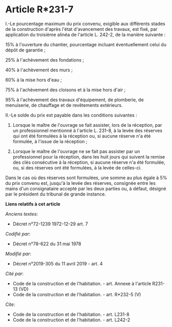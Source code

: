 # Article R*231-7

I.-Le pourcentage maximum du prix convenu, exigible aux différents stades de la construction d'après l'état d'avancement des
travaux, est fixé, par application du troisième alinéa de l'article L. 242-2, de la manière suivante :

15% à l'ouverture du chantier, pourcentage incluant éventuellement celui du dépôt de garantie ;

25% à l'achèvement des fondations ;

40% à l'achèvement des murs ;

60% à la mise hors d'eau ;

75% à l'achèvement des cloisons et à la mise hors d'air ;

95% à l'achèvement des travaux d'équipement, de plomberie, de menuiserie, de chauffage et de revêtements extérieurs.

II.-Le solde du prix est payable dans les conditions suivantes :

1. Lorsque le maître de l'ouvrage se fait assister, lors de la réception, par un professionnel mentionné à l'article L.
231-8, à la levée des réserves qui ont été formulées à la réception ou, si aucune réserve n'a été formulée, à l'issue de la
réception ;

2. Lorsque le maître de l'ouvrage ne se fait pas assister par un professionnel pour la réception, dans les huit jours qui
suivent la remise des clés consécutive à la réception, si aucune réserve n'a été formulée, ou, si des réserves ont été
formulées, à la levée de celles-ci.

Dans le cas où des réserves sont formulées, une somme au plus égale à 5% du prix convenu est, jusqu'à la levée des réserves,
consignée entre les mains d'un consignataire accepté par les deux parties ou, à défaut, désigné par le président du tribunal
de grande instance.

**Liens relatifs à cet article**

_Anciens textes_:

  - Décret n°72-1239 1972-12-29 art. 7

_Codifié par_:

  - Décret n°78-622 du 31 mai 1978

_Modifié par_:

  - Décret n°2019-305 du 11 avril 2019 - art. 4

_Cité par_:

  - Code de la construction et de l'habitation. - art. Annexe à l'article R231-13 (VD)
  - Code de la construction et de l'habitation. - art. R*232-5 (V)

_Cite_:

  - Code de la construction et de l'habitation. - art. L231-8
  - Code de la construction et de l'habitation. - art. L242-2
